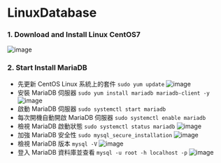 # LinuxDatabase
### 1. Download and Install Linux CentOS7
![image](https://user-images.githubusercontent.com/33440699/223036052-052e97ec-2da8-443f-98f3-3652ed7d527d.png)
### 2. Start Install MariaDB
* 先更新 CentOS Linux 系統上的套件 ```sudo yum update```
![image](https://user-images.githubusercontent.com/33440699/223045686-535e49da-2354-467c-bd1f-3087fbed3394.png)
* 安裝 MariaDB 伺服器 ```sudo yum install mariadb mariadb-client -y```
![image](https://user-images.githubusercontent.com/33440699/223168377-5df69c3f-17a3-465c-830c-2fa84243bb03.png)
* 啟動 MariaDB 伺服器 ```sudo systemctl start mariadb```
* 每次開機自動開啟 MariaDB 伺服器 ```sudo systemctl enable mariadb```
* 檢視 MariaDB 啟動狀態 ```sudo systemctl status mariadb```
![image](https://user-images.githubusercontent.com/33440699/223168868-98752f04-e249-4b27-aa8d-1b5aadfe5141.png)
* 加強 MariaDB 安全性 ```sudo mysql_secure_installation```
![image](https://user-images.githubusercontent.com/33440699/223169930-43edd1e1-ef58-4ce3-8ab4-982357aa5cf8.png)
* 檢視 MariaDB 版本 ```mysql -V```
![image](https://user-images.githubusercontent.com/33440699/223170169-e98efb1c-84f6-492d-a801-6fed18252a1c.png)
* 登入 MariaDB 資料庫並查看 ```mysql -u root -h localhost -p```
![image](https://user-images.githubusercontent.com/33440699/223170522-f404c2b3-500d-4edb-abbe-2fc222e0d876.png)
